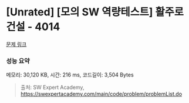 # [Unrated] [모의 SW 역량테스트] 활주로 건설 - 4014 

[문제 링크](https://swexpertacademy.com/main/code/problem/problemDetail.do?contestProbId=AWIeW7FakkUDFAVH) 

### 성능 요약

메모리: 30,120 KB, 시간: 216 ms, 코드길이: 3,504 Bytes



> 출처: SW Expert Academy, https://swexpertacademy.com/main/code/problem/problemList.do